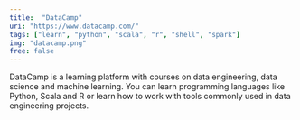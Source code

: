 ```yaml
---
title:  "DataCamp"
uri: "https://www.datacamp.com/"
tags: ["learn", "python", "scala", "r", "shell", "spark"]
img: "datacamp.png"
free: false
---
```


DataCamp is a learning platform with courses on data engineering, data science and machine learning. You can learn programming languages like Python, Scala and R or learn how to work with tools commonly used in data engineering projects.